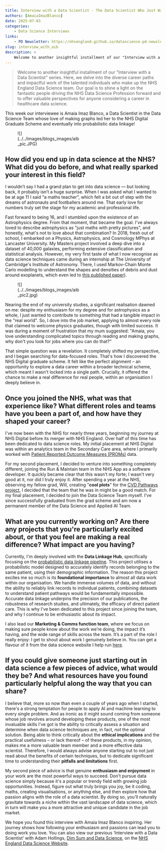 ```yaml
---
title: Interview with a Data Scientist - The Data Scientist Who Just Wanted to Make Plots
authors: [AmaiaImazBlanco]
date: 2025-07-03
categories: 
    - Data Science Interviews
links:
    - PD Newsletter: https://nhsengland.github.io/datascience-pd-newsletter/posts/2025_06/newsletter.html
slug: interview_with_aib
description: >
    Welcome to another insightful installment of our "Interview with a Data Scientist" series. Here, we delve into the diverse career paths and impactful work of the talented individuals who make up the NHS England Data Science team. Our goal is to shine a light on the fantastic people driving the NHS Data Science Profession forward and to offer valuable perspectives for anyone considering a career in healthcare data science.
---
```


> Welcome to another insightful installment of our "Interview with a Data Scientist" series. Here, we delve into the diverse career paths and impactful work of the talented individuals who make up the NHS England Data Science team. Our goal is to shine a light on the fantastic people driving the NHS Data Science Profession forward and to offer valuable perspectives for anyone considering a career in healthcare data science.

This week our interviewee is Amaia Imaz Blanco, a Data Scientist in the Data Science Team whose love of making graphs led her to the NHS Digital Graduate Scheme and eventually into probabilistic data linkage!

<!-- more -->

<figure class="inline end" markdown style="width: 40%;">
![](../../images/blogs_images/aib_pic.JPG)
</figure>

## How did you end up in data science at the NHS? What did you do before, and what really sparked your interest in this field?

I wouldn’t say I had a grand plan to get into data science — but looking back, it probably isn’t a huge surprise. When I was asked what I wanted to be at age 11 I said “a maths teacher”, which felt a bit out of step with the dreams of astronauts and footballers around me. That early love for numbers truly set the stage for my academic and professional life.

Fast forward to being 16, and I stumbled upon the existence of an Astrophysics degree. From that moment, that became the goal. I've always loved to describe astrophysics as "just maths with pretty pictures", and honestly, what's not to love about that combination? In 2018, fresh out of school, I embarked on a Physics, Astrophysics, and Cosmology MPhys at Lancaster University. My Masters project involved a deep dive into a dataset of 40,000 galaxies, performing extensive classification and statistical analysis. However, my very first taste of what I now recognise as data science techniques came during an internship at The University of Cambridge's Institute of Astronomy. There, I used Markov-Chain Monte Carlo modelling to understand the shapes and densities of debris and dust around exoplanets, which even led to [this published paper](https://watermark.silverchair.com/stad1221.pdf?token=AQECAHi208BE49Ooan9kkhW_Ercy7Dm3ZL_9Cf3qfKAc485ysgAAA1QwggNQBgkqhkiG9w0BBwagggNBMIIDPQIBADCCAzYGCSUqGSIb3DQEHATAeBglghkgBZQMEAS4wEQQM-KzzUtBCj2tevQjvAgEQgIIDB_XgmrUKYqN1gqGpbzbZvsIKuAAc7-3V0rU_wS1J_7AOSqLwiPINwUiC2GzwlI_jIEg8V6zQxdYcrRSNOET5xQKFKB5eqvqsHHSIu3seE489fUWpNlhGYmcyuXgKD8QuEgQwD6Sos6FQO8PTsHLYQVjFMhOPKQRf0uNX_iLVa3pIxquB8N5fyuSaVtibrEJsG8_xJ5-R32bLXzfSCTWTix5ubtRrxXw7IdScx1e9i_N4jn4OQChrH3Heml9wDXFXDkjB1RwU5RPtGVeP-oVeSkCttkO_3gAIqKB4Tptgxn6NOByadW4XREa11KBrOj5v4bkOoNT-qZbZLJnHEljlQSQKarovzOPzhqueeGhJGbhPrE_iG7470h13-aoPmqX6GYcab41fi9qL5wrp1IJNMe_8SsTTRWwkboCnv3qKKaN-IB-GPDjuk7hYHKuGlLYhc0yWJ9Agjrjfhsrh402xl9fEKY1kPUJrlnaM0sFnDbgAP6NBmxC9rAn4Hypa8QAVGa8iGdXMtIVP4jRmTnmH6MqaXFmadhYywnHLjbsv5Sroou5yVzQnYf6BhwOU4PiybT1tNCS1jVypgt9FxtiNl6OfRPcaJSL6n0Zh3xNYs4j6P5dyI0RufL_hRT6_e0yEESU-IjGEZ1nZPbPRqKX0CTKvkUCeGzQn-UTuqUiW23WwbTk-GKNr36bxjkrFDMPw8pR8Fgfaj_X2iNmLiZeksrVcvYP-XOkI5k1Nb-cDcj9zLRrYXRLiYxMKMM8HS7mOiN369JBu3TTAbq3uDkU2ZU_2ofV3cMvN6hDDvzcIltJGR53cWl9Nurt4a8BOzxaOR77sEEp6lPJRz3KBEdAKnJXBnlno5tz4nhTBVQnIfh7Rdt_6R-FwHQQVPul_1KXjoxsI2XBYuUP799UlqSjZ7H0gZobFONl73lpj0kt1d3nsfHaWKHQ_wCBX_YJM2M-rmPB60cWglVD-BRG5E7o2CeqCjBKH5iHiP6JkV71PM7FSxNuvCNn2DqJ1dlHa9o-YdHqUMzkLLdY)).

<figure class="inline start" markdown style="width: 40%;">
![](../../images/blogs_images/aib_pic2.jpg)
</figure>
Nearing the end of my university studies, a significant realisation dawned on me: despite my enthusiasm for my degree and for astrophysics as a whole, I just wanted to contribute to something that had a tangible impact in the "real world". So, I dove into the job market, applying to almost every role that claimed to welcome physics graduates, though with limited success. It was during a moment of frustration that my mum suggested: "Amaia, you love understanding complicated topics through reading and making graphs, why don't you look for jobs where you can do that?"

That simple question was a revelation. It completely shifted my perspective, and I began searching for data-focused roles. That's how I discovered the NHS Digital graduate scheme. It felt like the perfect alignment – an opportunity to explore a data career within a broader technical scheme, which meant I wasn't locked into a single path. Crucially, it offered the chance to make a real difference for real people, within an organisation I deeply believe in.

## Once you joined the NHS, what was that experience like? What different roles and teams have you been a part of, and how have they shaped your career?

I've now been with the NHS for nearly three years, beginning my journey at NHS Digital before its merger with NHS England. Over half of this time has been dedicated to data science roles. My initial placement at NHS Digital was within an analytics team in the Secondary Care area, where I primarily worked with [Patient Reported Outcome Measures (PROMs)](https://digital.nhs.uk/data-and-information/data-tools-and-services/data-services/patient-reported-outcome-measures-proms) data.

For my second placement, I decided to venture into something completely different, joining the Run & Maintain team in the NHS App as a software developer. It quickly became clear that this wasn't my forte; I wasn't very good at it, nor did I truly enjoy it. After spending a year at the NHS, observing my fellow grad, Will, creating "**cool plots**" for the [CVD Pathways project](https://nhsengland.github.io/datascience/our_work/cvd_pathways/), I decided that the team that he was in might be a good match. For my final placement, I decided to join the Data Science Team myself. I've since successfully graduated from the grad scheme and am now a permanent member of the Data Science and Applied AI Team.

## What are you currently working on? Are there any projects that you're particularly excited about, or that you feel are making a real difference? What impact are you having?

Currently, I'm deeply involved with the **Data Linkage Hub**, specifically focusing on the [probabilistic data linkage pipeline](https://nhsengland.github.io/datascience/our_work/data-linkage-hub/linkage-projects/better-matching/). This project utilises a probabilistic model designed to accurately identify records belonging to the same patient, using their demographic information. The reason this project excites me so much is its **foundational importance** to almost all data work within our organisation. We handle immense volumes of data, and without the ability to reliably link records to individual patients, combining datasets to understand patient pathways would be fundamentally impossible. Accurate data linkage underpins the precision of our publications, the robustness of research studies, and ultimately, the efficacy of direct patient care. This is why I've been dedicated to this project since joining the team, and why I continue to be enthusiastic about its impact.

I also lead our **Marketing & Comms function team**, where we focus on making sure people know about the work we’re doing, the impact it’s having, and the wide range of skills across the team. It’s a part of the role I really enjoy: I get to shout about work I genuinely believe in. You can get a flavour of it from the data science website I help run [here](https://nhsengland.github.io/datascience/).

## If you could give someone just starting out in data science a few pieces of advice, what would they be? And what resources have you found particularly helpful along the way that you can share?

I believe that, more so now than even a couple of years ago when I started, there's a strong temptation for people to apply AI and machine learning to every single problem. And as ironic as it might sound coming from someone whose job revolves around developing these products, one of the most invaluable skills I've got is the ability to critically assess a situation and determine when data science techniques are, in fact, *not* the optimal solution. Being able to think critically about the **ethical implications** and the practical usefulness – or lack thereof – of these products, in my opinion, makes me a more valuable team member and a more effective data scientist. Therefore, I would always advise anyone starting out to not just read about the benefits of certain techniques, but to dedicate significant time to understanding their **pitfalls and limitations** first.

My second piece of advice is that genuine **enthusiasm and enjoyment** in your work are the most powerful ways to succeed. Don't pursue data science simply because it's a popular or trendy field with growing job opportunities. Instead, figure out what truly brings you joy, be it coding, maths, creating visualisations, or anything else, and then explore how that passion aligns with the role of a data scientist. By doing so, you'll naturally gravitate towards a niche within the vast landscape of data science, which in turn will make you a more attractive and unique candidate in the job market.

We hope you found this interview with Amaia Imaz Blanco inspiring. Her journey shows how following your enthusiasm and passions can lead you to doing work you love. You can also view our previous ‘Interview with a Data Scientist’ with Adam Hollings, [Dim Sum and Data Science](https://nhsengland.github.io/datascience/articles/2025/06/12/interview_with_adam_hollings/), on the [NHS England Data Science Website](https://nhsengland.github.io/datascience/).
